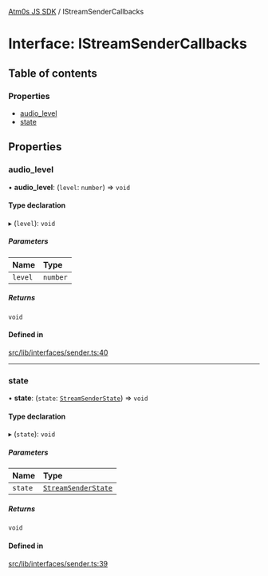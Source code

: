 [Atm0s JS SDK](../README.md) / IStreamSenderCallbacks

# Interface: IStreamSenderCallbacks

## Table of contents

### Properties

- [audio\_level](IStreamSenderCallbacks.md#audio_level)
- [state](IStreamSenderCallbacks.md#state)

## Properties

### audio\_level

• **audio\_level**: (`level`: `number`) => `void`

#### Type declaration

▸ (`level`): `void`

##### Parameters

| Name | Type |
| :------ | :------ |
| `level` | `number` |

##### Returns

`void`

#### Defined in

[src/lib/interfaces/sender.ts:40](https://github.com/8xFF/media-sdk-js/blob/e00c076/src/lib/interfaces/sender.ts#L40)

___

### state

• **state**: (`state`: [`StreamSenderState`](../enums/StreamSenderState.md)) => `void`

#### Type declaration

▸ (`state`): `void`

##### Parameters

| Name | Type |
| :------ | :------ |
| `state` | [`StreamSenderState`](../enums/StreamSenderState.md) |

##### Returns

`void`

#### Defined in

[src/lib/interfaces/sender.ts:39](https://github.com/8xFF/media-sdk-js/blob/e00c076/src/lib/interfaces/sender.ts#L39)
